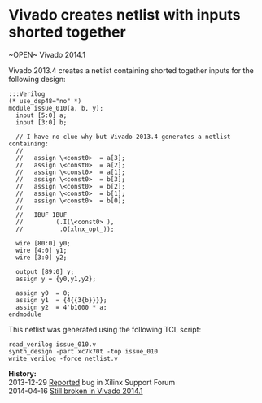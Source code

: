 
Vivado creates netlist with inputs shorted together
===================================================

~OPEN~ Vivado 2014.1

Vivado 2013.4 creates a netlist containing shorted together inputs for the following design:

    :::Verilog
    (* use_dsp48="no" *)
    module issue_010(a, b, y);
      input [5:0] a;
      input [3:0] b;
    
      // I have no clue why but Vivado 2013.4 generates a netlist containing:
      //
      //   assign \<const0>  = a[3];
      //   assign \<const0>  = a[2];
      //   assign \<const0>  = a[1];
      //   assign \<const0>  = b[3];
      //   assign \<const0>  = b[2];
      //   assign \<const0>  = b[1];
      //   assign \<const0>  = b[0];
      //
      //   IBUF IBUF
      //         (.I(\<const0> ),
      //          .O(xlnx_opt_));
    
      wire [80:0] y0;
      wire [4:0] y1;
      wire [3:0] y2;
    
      output [89:0] y;
      assign y = {y0,y1,y2};
    
      assign y0  = 0;
      assign y1  = {4{{3{b}}}};
      assign y2  = 4'b1000 * a;
    endmodule

This netlist was generated using the following TCL script:

    read_verilog issue_010.v
    synth_design -part xc7k70t -top issue_010
    write_verilog -force netlist.v

**History:**  
2013-12-29 [Reported](http://forums.xilinx.com/t5/Synthesis/Vivado-creates-netlist-with-inputs-shorted-together/td-p/397161) bug in Xilinx Support Forum  
2014-04-16 [Still broken in Vivado 2014.1](http://forums.xilinx.com/t5/Synthesis/Bugs-in-Vivado-2014-1/td-p/440750)  

